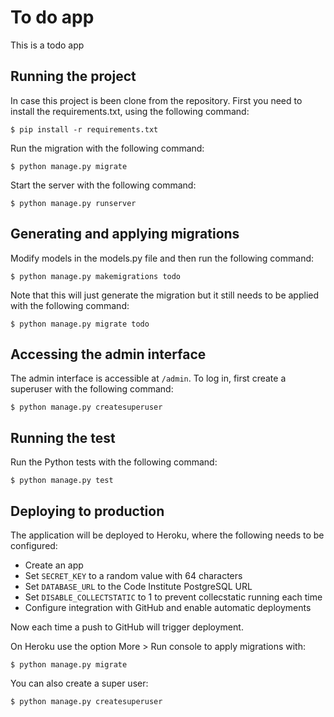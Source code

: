 # To do app

This is a todo app

## Running the project

In case this project is been clone from the repository. First you need to install the requirements.txt, using the following command:

```
$ pip install -r requirements.txt
```

Run the migration with the following command:

```
$ python manage.py migrate
```

Start the server with the following command:

```
$ python manage.py runserver 
```

## Generating and applying migrations 

Modify models in the models.py file and then run the following command:

```
$ python manage.py makemigrations todo
```

Note that this will just generate the migration but it still needs to be applied with the following command:

```
$ python manage.py migrate todo
```

## Accessing the admin interface

The admin interface is accessible at `/admin`. To log in, first create a superuser with the following command:

```
$ python manage.py createsuperuser
```

## Running the test

Run the Python tests with the following command:

```
$ python manage.py test
```

## Deploying to production

The application will be deployed to Heroku, where the following needs to be configured:

- Create an app
- Set `SECRET_KEY` to a random value with 64 characters
- Set `DATABASE_URL` to the Code Institute PostgreSQL URL 
- Set `DISABLE_COLLECTSTATIC` to 1 to prevent collecstatic running each time
- Configure integration with GitHub and enable automatic deployments

Now each time a push to GitHub will trigger deployment. 

On Heroku use the option More > Run console to apply migrations with: 

```
$ python manage.py migrate
```

You can also create a super user:

```
$ python manage.py createsuperuser
```